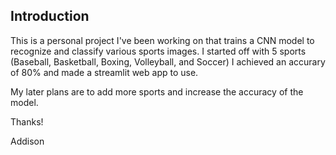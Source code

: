 ## Introduction

This is a personal project I've been working on that trains a CNN model to recognize and classify various sports images. I started off with 5 sports (Baseball, Basketball, Boxing, Volleyball, and Soccer) I achieved an accurary of 80% and made a streamlit web app to use. 

My later plans are to add more sports and increase the accuracy of the model.

Thanks!

Addison